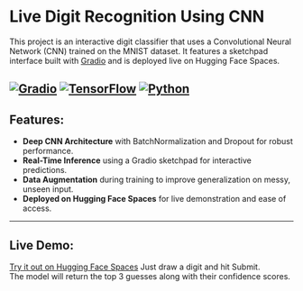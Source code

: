 # Live Digit Recognition Using CNN 

This project is an interactive digit classifier that uses a Convolutional Neural Network (CNN) trained on the MNIST dataset. It features a sketchpad interface built with [Gradio](https://www.gradio.app/) and is deployed live on Hugging Face Spaces.

[![Gradio](https://img.shields.io/badge/Gradio-App-blue?logo=gradio)](https://gradio.app)
[![TensorFlow](https://img.shields.io/badge/TensorFlow-ML-orange?logo=tensorflow)](https://www.tensorflow.org/)
[![Python](https://img.shields.io/badge/Python-3.10+-yellow?logo=python)](https://www.python.org/)
---
## Features: 
- **Deep CNN Architecture** with BatchNormalization and Dropout for robust performance.
- **Real-Time Inference** using a Gradio sketchpad for interactive predictions.
- **Data Augmentation** during training to improve generalization on messy, unseen input.
- **Deployed on Hugging Face Spaces** for live demonstration and ease of access.
--- 
## Live Demo: 
[Try it out on Hugging Face Spaces](https://huggingface.co/spaces/rezaenayati/Live_Digit_Recognition_Using_CNN)
Just draw a digit and hit Submit.  
The model will return the top 3 guesses along with their confidence scores.
